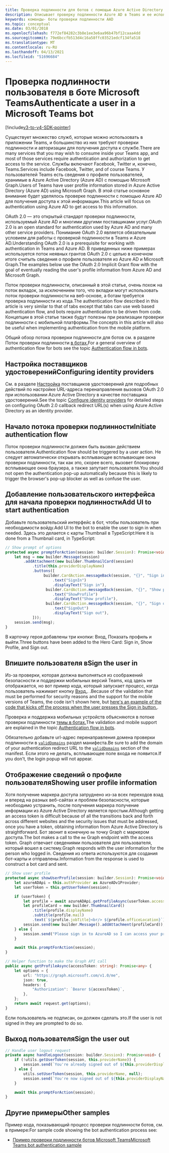 ```yaml
---
title: Проверка подлинности для ботов с помощью Azure Active Directory
description: Описывает проверку подлинности Azure AD в Teams и ее использование в ботах
keywords: команды- боты проверки подлинности AAD
ms.topic: conceptual
ms.date: 03/01/2018
ms.openlocfilehash: f772ef84282c3b8e1ee3e6aa96b47bf12caaa4dd
ms.sourcegitcommit: 79e6bccfb513d4c16a58ffc03521edcf134fa518
ms.translationtype: MT
ms.contentlocale: ru-RU
ms.lasthandoff: 04/13/2021
ms.locfileid: "51696684"
---
```

# <a name="authenticate-a-user-in-a-microsoft-teams-bot"></a><span data-ttu-id="d2230-104">Проверка подлинности пользователя в боте Microsoft Teams</span><span class="sxs-lookup"><span data-stu-id="d2230-104">Authenticate a user in a Microsoft Teams bot</span></span>

[!include[v3-to-v4-SDK-pointer](~/includes/v3-to-v4-pointer-bots.md)]

<span data-ttu-id="d2230-105">Существует множество служб, которые можно использовать в приложении Teams, и большинство из них требуют проверки подлинности и авторизации для получения доступа к службе.</span><span class="sxs-lookup"><span data-stu-id="d2230-105">There are many services that you may wish to consume inside your Teams app, and most of those services require authentication and authorization to get access to the service.</span></span> <span data-ttu-id="d2230-106">Службы включают Facebook, Twitter и, конечно, Teams.</span><span class="sxs-lookup"><span data-stu-id="d2230-106">Services include Facebook, Twitter, and of course Teams.</span></span> <span data-ttu-id="d2230-107">У пользователей Teams есть сведения о профиле пользователей, хранимые в Azure Active Directory (Azure AD) с помощью Microsoft Graph.</span><span class="sxs-lookup"><span data-stu-id="d2230-107">Users of Teams have user profile information stored in Azure Active Directory (Azure AD) using Microsoft Graph.</span></span> <span data-ttu-id="d2230-108">В этой статье основное внимание будет уделялось проверке подлинности с помощью Azure AD для получения доступа к этой информации.</span><span class="sxs-lookup"><span data-stu-id="d2230-108">This article will focus on authentication using Azure AD to get access to this information.</span></span>

<span data-ttu-id="d2230-109">OAuth 2.0 — это открытый стандарт проверки подлинности, используемый Azure AD и многими другими поставщиками услуг.</span><span class="sxs-lookup"><span data-stu-id="d2230-109">OAuth 2.0 is an open standard for authentication used by Azure AD and many other service providers.</span></span> <span data-ttu-id="d2230-110">Понимание OAuth 2.0 является обязательным условием для работы с проверкой подлинности в Teams и Azure AD.</span><span class="sxs-lookup"><span data-stu-id="d2230-110">Understanding OAuth 2.0 is a prerequisite for working with authentication in Teams and Azure AD.</span></span> <span data-ttu-id="d2230-111">В приведенных ниже примерах используется поток неявных грантов OAuth 2.0 с целью в конечном итоге считыть сведения о профиле пользователя из Azure AD и Microsoft Graph.</span><span class="sxs-lookup"><span data-stu-id="d2230-111">The examples below use the OAuth 2.0 Implicit Grant flow with the goal of eventually reading the user's profile information from Azure AD and Microsoft Graph.</span></span>

<span data-ttu-id="d2230-112">Поток проверки подлинности, описанный в этой статье, очень похож на поток вкладок, за исключением того, что вкладки могут использовать поток проверки подлинности на веб-основе, а ботам требуется проверка подлинности из кода.</span><span class="sxs-lookup"><span data-stu-id="d2230-112">The authentication flow described in this article is very similar to that of tabs except that tabs can use web based authentication flow, and bots require authentication to be driven from code.</span></span> <span data-ttu-id="d2230-113">Концепции в этой статье также будут полезны при реализации проверки подлинности с мобильной платформы.</span><span class="sxs-lookup"><span data-stu-id="d2230-113">The concepts in this article will also be useful when implementing authentication from the mobile platform.</span></span>

<span data-ttu-id="d2230-114">Общий обзор потока проверки подлинности для ботов см. в разделе Поток проверки подлинности [в ботах.](~/resources/bot-v3/bot-authentication/auth-flow-bot.md)</span><span class="sxs-lookup"><span data-stu-id="d2230-114">For a general overview of authentication flow for bots see the topic [Authentication flow in bots](~/resources/bot-v3/bot-authentication/auth-flow-bot.md).</span></span>

## <a name="configuring-identity-providers"></a><span data-ttu-id="d2230-115">Настройка поставщиков удостоверений</span><span class="sxs-lookup"><span data-stu-id="d2230-115">Configuring identity providers</span></span>

<span data-ttu-id="d2230-116">См. в разделе [Настройка](~/concepts/authentication/configure-identity-provider.md) поставщиков удостоверений для подробных действий по настройке URL-адреса перенаправления вызовов OAuth 2.0 при использовании Azure Active Directory в качестве поставщика удостоверений.</span><span class="sxs-lookup"><span data-stu-id="d2230-116">See the topic [Configure identity providers](~/concepts/authentication/configure-identity-provider.md) for detailed steps on configuring OAuth 2.0 callback redirect URL(s) when using Azure Active Directory as an identity provider.</span></span>

## <a name="initiate-authentication-flow"></a><span data-ttu-id="d2230-117">Начало потока проверки подлинности</span><span class="sxs-lookup"><span data-stu-id="d2230-117">Initiate authentication flow</span></span>

<span data-ttu-id="d2230-118">Поток проверки подлинности должен быть вызван действием пользователя.</span><span class="sxs-lookup"><span data-stu-id="d2230-118">Authentication flow should be triggered by a user action.</span></span> <span data-ttu-id="d2230-119">Не следует автоматически открывать всплывающее всплывающее окна проверки подлинности, так как это, скорее всего, вызовет блокировку всплывающее окна браузера, а также запутает пользователя.</span><span class="sxs-lookup"><span data-stu-id="d2230-119">You should not open the authentication pop-up automatically because this is likely to trigger the browser's pop-up blocker as well as confuse the user.</span></span>

## <a name="add-ui-to-start-authentication"></a><span data-ttu-id="d2230-120">Добавление пользовательского интерфейса для начала проверки подлинности</span><span class="sxs-lookup"><span data-stu-id="d2230-120">Add UI to start authentication</span></span>

<span data-ttu-id="d2230-121">Добавьте пользовательский интерфейс в бот, чтобы пользователь при необходимости войду.</span><span class="sxs-lookup"><span data-stu-id="d2230-121">Add UI to the bot to enable the user to sign in when needed.</span></span> <span data-ttu-id="d2230-122">Здесь это делается с карты Thumbnail в TypeScript:</span><span class="sxs-lookup"><span data-stu-id="d2230-122">Here it is done from a Thumbnail card, in TypeScript:</span></span>

```typescript
// Show prompt of options
protected async promptForAction(session: builder.Session): Promise<void> {
    let msg = new builder.Message(session)
        .addAttachment(new builder.ThumbnailCard(session)
            .title(this.providerDisplayName)
            .buttons([
                 builder.CardAction.messageBack(session, "{}", "Sign in")
                     .text("SignIn")
                     .displayText("Sign in"),
                  builder.CardAction.messageBack(session, "{}", "Show profile")
                     .text("ShowProfile")
                     .displayText("Show profile"),
                  builder.CardAction.messageBack(session, "{}", "Sign out")
                     .text("SignOut")
                     .displayText("Sign out"),
            ]));
    session.send(msg);
}
```

<span data-ttu-id="d2230-123">В карточку героя добавлены три кнопки: Вход, Показать профиль и выйти.</span><span class="sxs-lookup"><span data-stu-id="d2230-123">Three buttons have been added to the Hero Card: Sign in, Show Profile, and Sign out.</span></span>

## <a name="sign-the-user-in"></a><span data-ttu-id="d2230-124">Впишите пользователя в</span><span class="sxs-lookup"><span data-stu-id="d2230-124">Sign the user in</span></span>

<span data-ttu-id="d2230-125">Из-за проверки, которая должна выполняться из соображений безопасности и поддержки мобильных версий Teams, код здесь не отображается, но вот пример кода, который запускает процесс, когда пользователь нажимает кнопку [Вход.](https://github.com/OfficeDev/microsoft-teams-sample-auth-node/blob/e84020562d7c8b83f4a357a4a4d91298c5d2989d/src/dialogs/BaseIdentityDialog.ts#L154-L195). .</span><span class="sxs-lookup"><span data-stu-id="d2230-125">Because of the validation that must be performed for security reasons and the support for the mobile versions of Teams, the code isn't shown here, but [here's an example of the code that kicks off the process when the user presses the Sign in button.](https://github.com/OfficeDev/microsoft-teams-sample-auth-node/blob/e84020562d7c8b83f4a357a4a4d91298c5d2989d/src/dialogs/BaseIdentityDialog.ts#L154-L195).</span></span>

<span data-ttu-id="d2230-126">Проверка и поддержка мобильных устройств объясняются в потоке проверки подлинности [темы в ботах.](~/resources/bot-v3/bot-authentication/auth-flow-bot.md)</span><span class="sxs-lookup"><span data-stu-id="d2230-126">The validation and mobile support are explained in the topic [Authentication flow in bots](~/resources/bot-v3/bot-authentication/auth-flow-bot.md).</span></span>

<span data-ttu-id="d2230-127">Обязательно добавьте url-адрес перенаправления домена проверки подлинности в [`validDomains`](~/resources/schema/manifest-schema.md#validdomains) раздел манифеста.</span><span class="sxs-lookup"><span data-stu-id="d2230-127">Be sure to add the domain of your authentication redirect URL to the [`validDomains`](~/resources/schema/manifest-schema.md#validdomains) section of the manifest.</span></span> <span data-ttu-id="d2230-128">Если этого не делать, всплывающее поле входа не появится.</span><span class="sxs-lookup"><span data-stu-id="d2230-128">If you don't, the login popup will not appear.</span></span>

## <a name="showing-user-profile-information"></a><span data-ttu-id="d2230-129">Отображение сведений о профиле пользователя</span><span class="sxs-lookup"><span data-stu-id="d2230-129">Showing user profile information</span></span>

<span data-ttu-id="d2230-130">Хотя получение маркера доступа затруднено из-за всех переходов взад и вперед на разных веб-сайтах и проблем безопасности, которые необходимо устранить, после получения маркера получение информации из Azure Active Directory является простым.</span><span class="sxs-lookup"><span data-stu-id="d2230-130">Although getting an access token is difficult because of all the transitions back and forth across different websites and the security issues that must be addressed, once you have a token, obtaining information from Azure Active Directory is straightforward.</span></span> <span data-ttu-id="d2230-131">Бот звонит в конечную `me` точку Graph с маркером доступа.</span><span class="sxs-lookup"><span data-stu-id="d2230-131">The bot makes a call to the `me` Graph endpoint with the access token.</span></span> <span data-ttu-id="d2230-132">Graph отвечает сведениями пользователя для пользователя, который вошел в систему.</span><span class="sxs-lookup"><span data-stu-id="d2230-132">Graph responds with the user information for the person who logged in.</span></span> <span data-ttu-id="d2230-133">Сведения из ответа используются для создания бот-карты и отправлены.</span><span class="sxs-lookup"><span data-stu-id="d2230-133">Information from the response is used to construct a bot card and sent.</span></span>

```typescript
// Show user profile
protected async showUserProfile(session: builder.Session): Promise<void> {
    let azureADApi = this.authProvider as AzureADv1Provider;
    let userToken = this.getUserToken(session);

    if (userToken) {
        let profile = await azureADApi.getProfileAsync(userToken.accessToken);
        let profileCard = new builder.ThumbnailCard()
            .title(profile.displayName)
            .subtitle(profile.mail)
            .text(`${profile.jobTitle}<br/> ${profile.officeLocation}`);
        session.send(new builder.Message().addAttachment(profileCard));
    } else {
        session.send("Please sign in to AzureAD so I can access your profile.");
    }

    await this.promptForAction(session);
}

// Helper function to make the Graph API call
public async getProfileAsync(accessToken: string): Promise<any> {
    let options = {
        url: "https://graph.microsoft.com/v1.0/me",
        json: true,
        headers: {
            "Authorization": `Bearer ${accessToken}`,
        },
    };
    return await request.get(options);
}
```

<span data-ttu-id="d2230-134">Если пользователь не подписан, он должен сделать это.</span><span class="sxs-lookup"><span data-stu-id="d2230-134">If the user is not signed in they are prompted to do so.</span></span>

## <a name="sign-the-user-out"></a><span data-ttu-id="d2230-135">Выход пользователя</span><span class="sxs-lookup"><span data-stu-id="d2230-135">Sign the user out</span></span>

```typescript
// Handle user logout request
private async handleLogout(session: builder.Session): Promise<void> {
    if (!utils.getUserToken(session, this.providerName)) {
        session.send(`You're already signed out of ${this.providerDisplayName}.`);
    } else {
        utils.setUserToken(session, this.providerName, null);
        session.send(`You're now signed out of ${this.providerDisplayName}.`);
    }

    await this.promptForAction(session);
}
```

## <a name="other-samples"></a><span data-ttu-id="d2230-136">Другие примеры</span><span class="sxs-lookup"><span data-stu-id="d2230-136">Other samples</span></span>

<span data-ttu-id="d2230-137">Пример кода, показывающий процесс проверки подлинности ботов, см. в примере:</span><span class="sxs-lookup"><span data-stu-id="d2230-137">For sample code showing the bot authentication process see:</span></span>

* [<span data-ttu-id="d2230-138">Пример проверки подлинности ботов Microsoft Teams</span><span class="sxs-lookup"><span data-stu-id="d2230-138">Microsoft Teams bot authentication sample</span></span>](https://github.com/OfficeDev/microsoft-teams-sample-auth-node)

